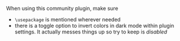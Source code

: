 When using this community plugin, make sure 
- `\usepackage` is mentioned wherever needed
- there is a toggle option to invert colors in dark mode within plugin settings. It actually messes things up so try to keep is *disabled*